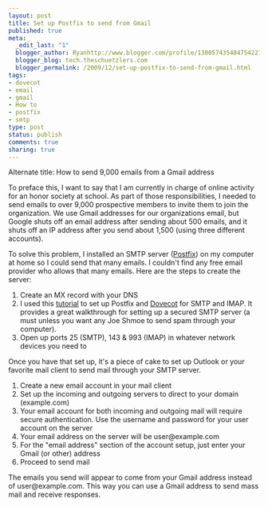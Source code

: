 ```yaml
--- 
layout: post
title: Set up Postfix to send from Gmail
published: true
meta: 
  _edit_last: "1"
  blogger_author: Ryanhttp://www.blogger.com/profile/13005743548475422193noreply@blogger.com
  blogger_blog: tech.theschuetzlers.com
  blogger_permalink: /2009/12/set-up-postfix-to-send-from-gmail.html
tags: 
- dovecot
- email
- gmail
- How to
- postfix
- smtp
type: post
status: publish
comments: true
sharing: true
---
```

Alternate title: How to send 9,000 emails from a Gmail address

To preface this, I want to say that I am currently in charge of online activity for an honor society at school. As part of those responsibilities, I needed to send emails to over 9,000 prospective members to invite them to join the organization. We use Gmail addresses for our organizations email, but Google shuts off an email address after sending about 500 emails, and it shuts off an IP address after you send about 1,500 (using three different accounts).

To solve this problem, I installed an SMTP server (<a href="http://www.postfix.org/">Postfix</a>) on my computer at home so I could send that many emails. I couldn't find any free email provider who allows that many emails. Here are the steps to create the server:<!--more-->
<ol>
	<li>Create an MX record with your DNS</li>
	<li>I used this <a href="http://jonsview.com/2009/03/26/how-to-setup-email-services-on-ubuntu-using-postfix-tlssasl-and-dovecot">tutorial</a> to set up Postfix and <a href="http://www.dovecot.org/">Dovecot</a> for SMTP and IMAP. It provides a great walkthrough for setting up a secured SMTP server (a must unless you want any Joe Shmoe to send spam through your computer).</li>
	<li>Open up ports 25 (SMTP), 143 &amp; 993 (IMAP) in whatever network devices you need to</li>
</ol>
Once you have that set up, it's a piece of cake to set up Outlook or your favorite mail client to send mail through your SMTP server.
<ol>
	<li>Create a new email account in your mail client</li>
	<li>Set up the incoming and outgoing servers to direct to your domain (example.com)</li>
	<li>Your email account for both incoming and outgoing mail will require secure authentication. Use the username and password for your user account on the server</li>
	<li>Your email address on the server will be user@example.com</li>
	<li>For the "email address" section of the account setup, just enter your Gmail (or other) address</li>
	<li>Proceed to send mail</li>
</ol>
<div>The emails you send will appear to come from your Gmail address instead of user@example.com. This way you can use a Gmail address to send mass mail and receive responses.</div>
